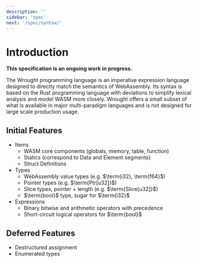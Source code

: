 ```yaml
---
description: ''
sidebar: 'spec'
next: '/spec/syntax/'
---
```


# Introduction

**This specification is an ongoing work in progress.**

The Wrought programming language is an imperative expression language designed to directly match the semantics of WebAssembly.
Its syntax is based on the Rust programming language with deviations to simplify lexical analysis and model WASM more closely.
Wrought offers a small subset of what is available in major multi-paradigm languages and is not designed for large scale production usage.


## Initial Features
* Items
  * WASM core components (globals, memory, table, function)
  * Statics (correspond to Data and Element segments)
  * Struct Definitions
* Types
  * WebAssembly value types (e.g. $\term{i32}, \term{f64}$)
  * Pointer types (e.g. $\term{Ptr[u32]}$)
  * Slice types, pointer + length (e.g. $\term{Slice[u32]}$)
  * $\term{bool}$ type, sugar for $\term{i32}$
* Expressions
  * Binary bitwise and arithmetic operators with precedence
  * Short-circuit logical operators for $\term{bool}$


## Deferred Features
* Destructured assignment
* Enumerated types